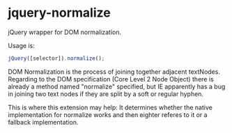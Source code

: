 # jquery-normalize
jQuery wrapper for DOM normalization.

Usage is:
```javascript
jQuery([selector]).normalize();
```

DOM Normalization is the process of joining together adjacent textNodes. Regarding to the DOM specification (Core Level 2 Node Object) there is already a method named "normalize" specified, but IE apparently has a bug in joining two text nodes if they are split by a soft or regular hyphen.

This is where this extension may help: It determines whether the native implementation for normalize works and then eighter referes to it or a fallback implementation.
